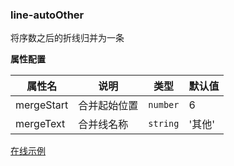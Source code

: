 ### line-autoOther

将序数之后的折线归并为一条

**属性配置**

| 属性名     | 说明         | 类型     | 默认值 |
| ---------- | ------------ | -------- | ------ |
| mergeStart | 合并起始位置 | `number` | 6      |
| mergeText  | 合并线名称   | `string` | '其他' |

[在线示例](/rocket-chart-gallery/example/play#line-autoOther)